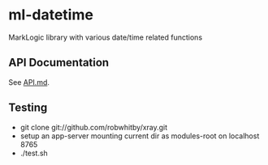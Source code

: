# ml-datetime
MarkLogic library with various date/time related functions

## API Documentation

See [API.md](API.md).

## Testing

- git clone git://github.com/robwhitby/xray.git
- setup an app-server mounting current dir as modules-root on localhost 8765
- ./test.sh
